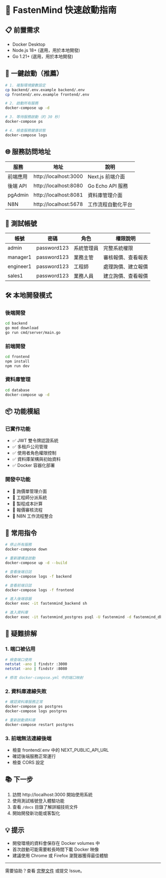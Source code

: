 # 🚀 FastenMind 快速啟動指南

## 📋 前置需求

- Docker Desktop
- Node.js 18+ (選用，用於本地開發)
- Go 1.21+ (選用，用於本地開發)

## 🎯 一鍵啟動（推薦）

```bash
# 1. 複製環境變數設定
cp backend/.env.example backend/.env
cp frontend/.env.example frontend/.env

# 2. 啟動所有服務
docker-compose up -d

# 3. 等待服務啟動（約 30 秒）
docker-compose ps

# 4. 檢查服務健康狀態
docker-compose logs
```

## 🌐 服務訪問地址

| 服務 | 地址 | 說明 |
|------|------|------|
| 前端應用 | http://localhost:3000 | Next.js 前端介面 |
| 後端 API | http://localhost:8080 | Go Echo API 服務 |
| pgAdmin | http://localhost:8081 | 資料庫管理介面 |
| N8N | http://localhost:5678 | 工作流程自動化平台 |

## 👤 測試帳號

| 帳號 | 密碼 | 角色 | 權限說明 |
|------|------|------|----------|
| admin | password123 | 系統管理員 | 完整系統權限 |
| manager1 | password123 | 業務主管 | 審核報價、查看報表 |
| engineer1 | password123 | 工程師 | 處理詢價、建立報價 |
| sales1 | password123 | 業務人員 | 建立詢價、查看報價 |

## 🛠️ 本地開發模式

### 後端開發
```bash
cd backend
go mod download
go run cmd/server/main.go
```

### 前端開發
```bash
cd frontend
npm install
npm run dev
```

### 資料庫管理
```bash
cd database
docker-compose up -d
```

## 📦 功能模組

### 已實作功能
- ✅ JWT 雙令牌認證系統
- ✅ 多租戶公司管理
- ✅ 使用者角色權限控制
- ✅ 資料庫架構與初始資料
- ✅ Docker 容器化部署

### 開發中功能
- 🚧 詢價單管理介面
- 🚧 工程師分派系統
- 🚧 製程成本計算
- 🚧 報價審核流程
- 🚧 N8N 工作流程整合

## 🔧 常用指令

```bash
# 停止所有服務
docker-compose down

# 重新建構並啟動
docker-compose up -d --build

# 查看後端日誌
docker-compose logs -f backend

# 查看前端日誌
docker-compose logs -f frontend

# 進入後端容器
docker exec -it fastenmind_backend sh

# 進入資料庫
docker exec -it fastenmind_postgres psql -U fastenmind -d fastenmind_db
```

## 🐛 疑難排解

### 1. 端口被佔用
```bash
# 檢查端口使用
netstat -ano | findstr :3000
netstat -ano | findstr :8080

# 修改 docker-compose.yml 中的端口映射
```

### 2. 資料庫連線失敗
```bash
# 確認資料庫服務正常
docker-compose ps postgres
docker-compose logs postgres

# 重新啟動資料庫
docker-compose restart postgres
```

### 3. 前端無法連線後端
- 檢查 frontend/.env 中的 NEXT_PUBLIC_API_URL
- 確認後端服務正常運行
- 檢查 CORS 設定

## 📚 下一步

1. 訪問 http://localhost:3000 開始使用系統
2. 使用測試帳號登入體驗功能
3. 查看 `/docs` 目錄了解詳細技術文件
4. 開始開發新功能或客製化

## 💡 提示

- 開發環境的資料會保存在 Docker volumes 中
- 首次啟動可能需要較長時間下載 Docker 映像
- 建議使用 Chrome 或 Firefox 瀏覽器獲得最佳體驗

---

需要協助？查看 [完整文件](./docs) 或提交 Issue。